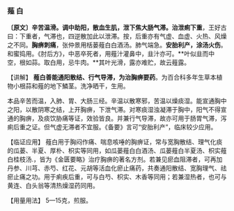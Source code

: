 ### 薤 白

**〔原文〕辛苦温滑。调中助阳，散血生肌，泄下焦大肠气滞。治泄痢下重**，王好古曰：下重者，气滞也，四逆散加此以泄滞。按，后重亦有气虚、血虚、火热、风燥之不同。**胸痹刺痛**，张仲景用栝蒌薤白白酒汤。肺气端急。**安胎利产，涂汤火伤**。和蜜捣用。《肘后方》，中恶卒死者，用薤汁灌鼻中，韭汁亦可。**叶似韭而中空，根如蒜。取白用，忌牛肉。**其叶光滑，露亦难贮，故云薤露。

【讲解】 **薤白善能通阳散结、行气导滞，为治胸痹要药**。为百合科多年生草本植物小根蒜和薤的地下鱗茎。洗净晒干，生用。

本品辛苦而温，入肺、胃、大肠三经。辛温以散寒邪，苦温以燥痰湿。能宣通胸中之阳，以散阴寒之结，上开胸痹，下泄气滞。对寒痰湿浊凝滞于胸中，阳气不得宣通的胸痹，及痰饮胁痛等证，效验皆良。并兼行气导滞，故亦可用于肠胃气滞，泻痢后重之证。但气虚无滞者不宜服。《备要》言可“安胎利产”，临床较少应用。	

【临证应用】 薤白用于胸闷作痛、喘息咳唾的胸痹证，常与宽胸散结、理气化痰的瓜蒌、半夏、厚朴、枳实等同用，如瓜蒌薤白白酒汤、瓜蒌薤白半夏汤、枳实薤白桂枝汤.，皆为《金匮要略》治疗胸痹的著名方剂。若兼见瘀血阻滞者，可再加丹参、川芎、赤芍、红花、元胡等活血化瘀止痛药，共奏通阳散结、宽胸理气、祛瘀止痛之功。用于痢疾后重，可与白芍、枳实、木香等同用；若兼湿热者，也可与黄连、白头翁等清热燥湿药同用。

【用量用法】 5—15克，煎服。
